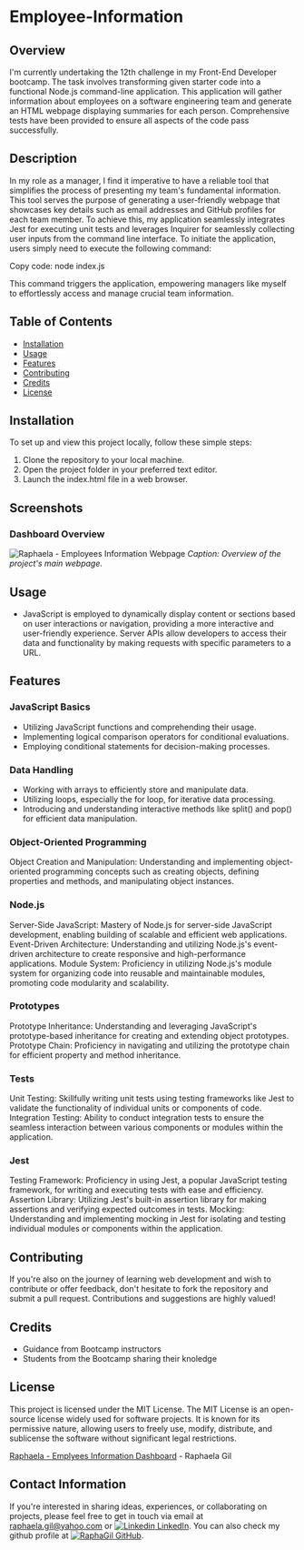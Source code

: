 # Employee-Information

## Overview

I'm currently undertaking the 12th challenge in my Front-End Developer bootcamp. The task involves transforming given starter code into a functional Node.js command-line application. This application will gather information about employees on a software engineering team and generate an HTML webpage displaying summaries for each person. Comprehensive tests have been provided to ensure all aspects of the code pass successfully.

## Description

In my role as a manager, I find it imperative to have a reliable tool that simplifies the process of presenting my team's fundamental information. This tool serves the purpose of generating a user-friendly webpage that showcases key details such as email addresses and GitHub profiles for each team member. To achieve this, my application seamlessly integrates Jest for executing unit tests and leverages Inquirer for seamlessly collecting user inputs from the command line interface. To initiate the application, users simply need to execute the following command:

Copy code: node index.js

This command triggers the application, empowering managers like myself to effortlessly access and manage crucial team information.

## Table of Contents
- [Installation](#installation)
- [Usage](#usage)
- [Features](#features)
- [Contributing](#contributing)
- [Credits](#credits)
- [License](#license)

## Installation
To set up and view this project locally, follow these simple steps:

1. Clone the repository to your local machine.
2. Open the project folder in your preferred text editor.
3. Launch the index.html file in a web browser.

## Screenshots
### Dashboard Overview
![Raphaela - Employees Information Webpage](https://github.com/RaphaGil/Employee-Information/assets/128820385/e713448f-8cee-4f72-895d-f5e2dd48fa7e)
*Caption: Overview of the project's main webpage.*

## Usage
- JavaScript is employed to dynamically display content or sections based on user interactions or navigation, providing a more interactive and user-friendly experience. Server APIs allow developers to access their data and functionality by making requests with specific parameters to a URL. 

## Features
### JavaScript Basics
- Utilizing JavaScript functions and comprehending their usage.
- Implementing logical comparison operators for conditional evaluations.
- Employing conditional statements for decision-making processes.
### Data Handling
- Working with arrays to efficiently store and manipulate data.
- Utilizing loops, especially the for loop, for iterative data processing.
- Introducing and understanding interactive methods like split() and pop() for efficient data manipulation.
### Object-Oriented Programming
Object Creation and Manipulation: Understanding and implementing object-oriented programming concepts such as creating objects, defining properties and methods, and manipulating object instances.
### Node.js
Server-Side JavaScript: Mastery of Node.js for server-side JavaScript development, enabling building of scalable and efficient web applications.
Event-Driven Architecture: Understanding and utilizing Node.js's event-driven architecture to create responsive and high-performance applications.
Module System: Proficiency in utilizing Node.js's module system for organizing code into reusable and maintainable modules, promoting code modularity and scalability.
### Prototypes
Prototype Inheritance: Understanding and leveraging JavaScript's prototype-based inheritance for creating and extending object prototypes.
Prototype Chain: Proficiency in navigating and utilizing the prototype chain for efficient property and method inheritance.
### Tests
Unit Testing: Skillfully writing unit tests using testing frameworks like Jest to validate the functionality of individual units or components of code.
Integration Testing: Ability to conduct integration tests to ensure the seamless interaction between various components or modules within the application.
### Jest
Testing Framework: Proficiency in using Jest, a popular JavaScript testing framework, for writing and executing tests with ease and efficiency.
Assertion Library: Utilizing Jest's built-in assertion library for making assertions and verifying expected outcomes in tests.
Mocking: Understanding and implementing mocking in Jest for isolating and testing individual modules or components within the application.


## Contributing
If you're also on the journey of learning web development and wish to contribute or offer feedback, don't hesitate to fork the repository and submit a pull request. Contributions and suggestions are highly valued!

## Credits
- Guidance from Bootcamp instructors
- Students from the Bootcamp sharing their knoledge

## License
This project is licensed under the MIT License. The MIT License is an open-source license widely used for software projects. It is known for its permissive nature, allowing users to freely use, modify, distribute, and sublicense the software without significant legal restrictions.

[Raphaela - Emplyees Information Dashboard]( https://raphagil.github.io/Employee-Information/) - Raphaela Gil 
## Contact Information
If you're interested in sharing ideas, experiences, or collaborating on projects, please feel free to get in touch via email at raphaela.gil@yahoo.com or [![Linkedin](https://i.stack.imgur.com/gVE0j.png) LinkedIn](https://www.linkedin.com/in/raphaela-do-amaral-gil-0a9bb945/ ). You can also check my github profile at [![RaphaGil](https://i.stack.imgur.com/tskMh.png) GitHub](https://github.com/RaphaGil).

